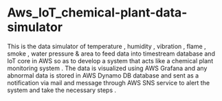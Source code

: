 # Aws_IoT_chemical-plant-data-simulator

This is the data simulator of temperature , humidity , vibration , flame , smoke , water pressure & area to feed data into timestream database and IoT core in AWS so as to develop a system that acts like a chemical plant monitoring system . The data is visualized using AWS Grafana and any abnormal data is stored in AWS Dynamo DB database and sent as a notification via mail and message through AWS SNS service to alert the system and take the necessary steps .   
